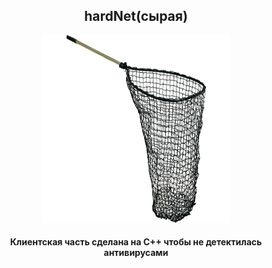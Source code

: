 <div align="center">
  <h2>hardNet(сырая)</h2>
  <img src="https://github.com/conn01sseur/hardNet/blob/main/pic/pngimg.com - scoop_net_PNG21.png" alt="PNG" style="width:300px; height:300px"/>
  <h4>Клиентская часть сделана на С++ чтобы не детектилась антивирусами</h4>
</div>
